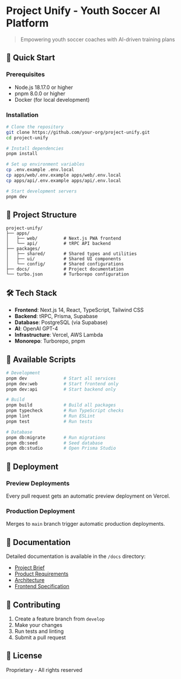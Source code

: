# Project Unify - Youth Soccer AI Platform

> Empowering youth soccer coaches with AI-driven training plans

## 🚀 Quick Start

### Prerequisites

- Node.js 18.17.0 or higher
- pnpm 8.0.0 or higher
- Docker (for local development)

### Installation

```bash
# Clone the repository
git clone https://github.com/your-org/project-unify.git
cd project-unify

# Install dependencies
pnpm install

# Set up environment variables
cp .env.example .env.local
cp apps/web/.env.example apps/web/.env.local
cp apps/api/.env.example apps/api/.env.local

# Start development servers
pnpm dev
```

## 📁 Project Structure

```
project-unify/
├── apps/
│   ├── web/          # Next.js PWA frontend
│   └── api/          # tRPC API backend
├── packages/
│   ├── shared/       # Shared types and utilities
│   ├── ui/           # Shared UI components
│   └── config/       # Shared configurations
├── docs/             # Project documentation
└── turbo.json        # Turborepo configuration
```

## 🛠️ Tech Stack

- **Frontend**: Next.js 14, React, TypeScript, Tailwind CSS
- **Backend**: tRPC, Prisma, Supabase
- **Database**: PostgreSQL (via Supabase)
- **AI**: OpenAI GPT-4
- **Infrastructure**: Vercel, AWS Lambda
- **Monorepo**: Turborepo, pnpm

## 📜 Available Scripts

```bash
# Development
pnpm dev              # Start all services
pnpm dev:web          # Start frontend only
pnpm dev:api          # Start backend only

# Build
pnpm build            # Build all packages
pnpm typecheck        # Run TypeScript checks
pnpm lint             # Run ESLint
pnpm test             # Run tests

# Database
pnpm db:migrate       # Run migrations
pnpm db:seed          # Seed database
pnpm db:studio        # Open Prisma Studio
```

## 🚢 Deployment

### Preview Deployments

Every pull request gets an automatic preview deployment on Vercel.

### Production Deployment

Merges to `main` branch trigger automatic production deployments.

## 📖 Documentation

Detailed documentation is available in the `/docs` directory:

- [Project Brief](./docs/project-brief.md)
- [Product Requirements](./docs/prd.md)
- [Architecture](./docs/architecture.md)
- [Frontend Specification](./docs/front-end-spec.md)

## 🤝 Contributing

1. Create a feature branch from `develop`
2. Make your changes
3. Run tests and linting
4. Submit a pull request

## 📄 License

Proprietary - All rights reserved